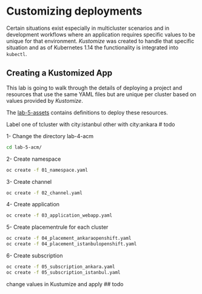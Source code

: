 # Customizing deployments
Certain situations exist especially in multicluster scenarios and in development workflows where an application requires specific values to be unique for that environment.
*Kustomize* was created to handle that specific situation and as of Kubernetes 1.14 the functionality is integrated into `kubectl`.

<a id="markdown-creating-kustomized-apps" name="creating-kustomized-apps"></a>
## Creating a Kustomized App
This lab is going to walk through the details of deploying a project and resources that use the same YAML files but are unique per cluster based on values provided by *Kustomize*.


The [lab-5-assets](./lab-5-assets/base) contains definitions to deploy these resources.


Label one of tcluster with city:istanbul other with city:ankara  # todo

1- Change the directory lab-4-acm
~~~sh
cd lab-5-acm/
~~~

2- Create namespace
~~~sh
oc create -f 01_namespace.yaml
~~~

3- Create channel
~~~sh
oc create -f 02_channel.yaml
~~~

4- Create application
~~~sh
oc create -f 03_application_webapp.yaml
~~~

5- Create placementrule for  each cluster
~~~sh
oc create -f 04_placement_ankaraopenshift.yaml
oc create -f 04_placement_istanbulopenshift.yaml
~~~

6- Create subscription
~~~sh
oc create -f 05_subscription_ankara.yaml
oc create -f 05_subscription_istanbul.yaml
~~~


change values in Kustumize and apply ## todo
